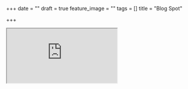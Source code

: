 +++
date = ""
draft = true
feature_image = ""
tags = []
title = "Blog Spot"

+++
<iframe src="https://6thbarnsley.blogspot.com"> width="400" height="200" frameborder="0" scrolling="auto" class="frame-area"
  <p>Your browser does not support iframes.</p>
</iframe>